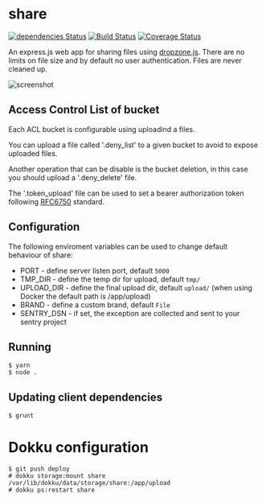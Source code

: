 share
========

[![dependencies Status](https://david-dm.org/claudyus/share/status.svg)](https://david-dm.org/claudyus/share)
[![Build Status](https://travis-ci.org/claudyus/share.svg?branch=master)](https://travis-ci.org/claudyus/share)
[![Coverage Status](https://coveralls.io/repos/github/claudyus/share/badge.svg?branch=master)](https://coveralls.io/github/claudyus/share?branch=master)

An express.js web app for sharing files using [dropzone.js](http://www.dropzonejs.com/).
There are no limits on file size and by default no user authentication. Files are never cleaned up.

![screenshot](https://raw.githubusercontent.com/claudyus/share/master/images/screenshot.png)

## Access Control List of bucket

Each ACL bucket is configurable using uploadind a files.

You can upload a file called '.deny_list' to a given bucket to avoid to expose uploaded files.

Another operation that can be disable is the bucket deletion, in this case you should upload a '.deny_delete' file.

The '.token_upload' file can be used to set a bearer authorization token following [RFC6750](https://tools.ietf.org/html/rfc6750) standard.

## Configuration

The following enviroment variables can be used to change default behaviour of share:

 * PORT - define server listen port, default ```5000```
 * TMP_DIR - define the temp dir for upload, default ```tmp/```
 * UPLOAD_DIR - define the final upload dir, default ```upload/``` (when using Docker the default path is /app/upload)
 * BRAND - define a custom brand, default ```File```
 * SENTRY_DSN - if set, the exception are collected and sent to your sentry project

## Running

    $ yarn
    $ node .

## Updating client dependencies

    $ grunt

# Dokku configuration

    $ git push deploy
    # dokku storage:mount share /var/lib/dokku/data/storage/share:/app/upload
    # dokku ps:restart share
